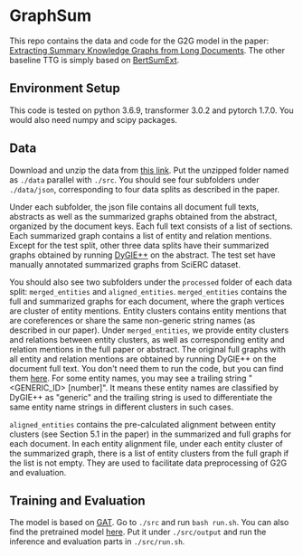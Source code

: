 # GraphSum


This repo contains the data and code for the G2G model in the paper: [Extracting Summary Knowledge Graphs from Long Documents](https://arxiv.org/abs/2009.09162). The other baseline TTG is simply based on [BertSumExt](https://github.com/nlpyang/PreSumm).


## Environment Setup
This code is tested on python 3.6.9, transformer 3.0.2 and pytorch 1.7.0. You would also need numpy and scipy packages.


## Data
Download and unzip the data from [this link](https://drive.google.com/file/d/1cGYHnsm6Frq4lp0pBTwU5xsQdx0wa5T8/view?usp=sharing). Put the unzipped folder named as `./data` parallel with `./src`. You should see four subfolders under `./data/json`, corresponding to four data splits as described in the paper. <br>

Under each subfolder, the json file contains all document full texts, abstracts as well as the summarized graphs obtained from the abstract, organized by the document keys. Each full text consists of a list of sections. Each summarized graph contains a list of entity and relation mentions. Except for the test split, other three data splits have their summarized graphs obtained by running [DyGIE++](https://github.com/dwadden/dygiepp) on the abstract. The test set have manually annotated summarized graphs from SciERC dataset. <br>

You should also see two subfolders under the `processed` folder of each data split: `merged_entities` and `aligned_entities`. `merged_entities` contains the full and summarized graphs for each document, where the graph vertices are cluster of entity mentions. Entity clusters contains entity mentions that are coreferences or share the same non-generic string names (as described in our paper). Under `merged_entities`, we provide entity clusters and relations between entity clusters, as well as corresponding entity and relation mentions in the full paper or abstract. The original full graphs with all entity and relation mentions are obtained by running DyGIE++ on the document full text. You don't need them to run the code, but you can find them [here](). For some entity names, you may see a trailing string "<GENERIC_ID> [number]". It means these entity names are classified by DyGIE++ as "generic" and the trailing string is used to differentiate the same entity name strings in different clusters in such cases. <br>

`aligned_entities` contains the pre-calculated alignment between entity clusters (see Section 5.1 in the paper) in the summarized and full graphs for each document. In each entity alignment file, under each entity cluster of the summarized graph, there is a list of entity clusters from the full graph if the list is not empty. They are used to facilitate data preprocessing of G2G and evaluation.


## Training and Evaluation

The model is based on [GAT](https://github.com/Diego999/pyGAT). Go to `./src` and run `bash run.sh`. You can also find the pretrained model [here](https://drive.google.com/file/d/1tSqgyaE9kHWHs-B-f-2F4vUN8Mhxm4uh/view?usp=sharing). Put it under `./src/output` and run the inference and evaluation parts in `./src/run.sh`.

